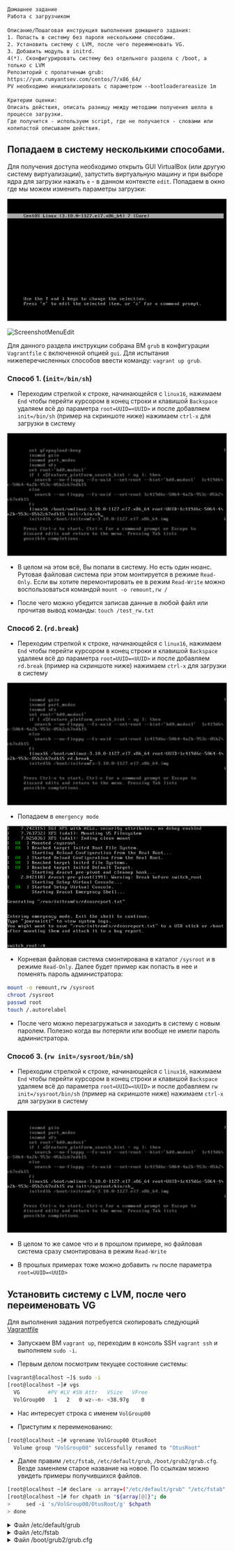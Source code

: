```
Домашнее задание
Работа с загрузчиком

Описание/Пошаговая инструкция выполнения домашнего задания:
1. Попасть в систему без пароля несколькими способами.
2. Установить систему с LVM, после чего переименовать VG.
3. Добавить модуль в initrd.
4(*). Сконфигурировать систему без отдельного раздела с /boot, а только с LVM
Репозиторий с пропатченым grub: https://yum.rumyantsev.com/centos/7/x86_64/
PV необходимо инициализировать с параметром --bootloaderareasize 1m

Критерии оценки:
Описать действия, описать разницу между методами получения шелла в процессе загрузки.
Где получится - используем script, где не получается - словами или копипастой описываем действия.
```
## Попадаем в систему несколькими способами. 

Для получения доступа необходимо открыть GUI VirtualBox (или другую систему виртуализации), запустить виртуальную машину и при выборе ядра для загрузки нажать `e` - в данном контексте `edit`. Попадаем в окно где мы можем изменить параметры загрузки:

![ScreenshotMenu](https://raw.githubusercontent.com/mmmex/grub/master/Screenshot_MenuGrub.png)

![ScreenshotMenuEdit](https://raw.githubusercontent.com/mmmex/grub/master/Screenshot_MenuEdit.png)

Для данного раздела инструкции собрана ВМ `grub` в конфигурации `Vagrantfile` с включенной опцией `gui`. Для испытания нижеперечисленных способов ввести команду: `vagrant up grub`.

### Способ 1. (`init=/bin/sh`)

* Переходим стрелкой к строке, начинающейся с `linux16`, нажимаем `End` чтобы перейти курсором в конец строки и клавишой `Backspace` удаляем всё до параметра `root=UUID=<UUID>` и после добавляем `init=/bin/sh` (пример на скриншоте ниже) нажимаем `сtrl-x` для загрузки в систему

![Screenshot1](https://raw.githubusercontent.com/mmmex/grub/master/Screenshot1.png)

* В целом на этом всё, Вы попали в систему. Но есть один нюанс. Рутовая файловая система при этом монтируется в режиме `Read-Only`. Если вы хотите перемонтировать ее в режим `Read-Write` можно воспользоваться командой `mount -o remount,rw /`

* После чего можно убедится записав данные в любой файл или прочитав вывод команды: `touch /test_rw.txt`

### Способ 2. (`rd.break`)

* Переходим стрелкой к строке, начинающейся с `linux16`, нажимаем `End` чтобы перейти курсором в конец строки и клавишой `Backspace` удаляем всё до параметра `root=UUID=<UUID>` и после добавляем `rd.break` (пример на скриншоте ниже) нажимаем `сtrl-x` для загрузки в систему

![Screenshot2](https://raw.githubusercontent.com/mmmex/grub/master/Screenshot2.png)

* Попадаем в `emergency mode` 

![ScreenshotEmergencyMode](https://raw.githubusercontent.com/mmmex/grub/master/Screenshot_EmergencyMode.png)

* Корневая файловая система смонтирована в каталог `/sysroot` и в режиме `Read-Only`. Далее будет пример как попасть в нее и поменять пароль администратора:

```sh
mount -o remount,rw /sysroot
chroot /sysroot
passwd root
touch /.autorelabel
```

* После чего можно перезагружаться и заходить в систему с новым паролем. Полезно когда вы потеряли или вообще не имели пароль администратора.

### Способ 3. (`rw init=/sysroot/bin/sh`)

* Переходим стрелкой к строке, начинающейся с `linux16`, нажимаем `End` чтобы перейти курсором в конец строки и клавишой `Backspace` удаляем всё до параметра `root=UUID=<UUID>` и после добавляем `rw init=/sysroot/bin/sh` (пример на скриншоте ниже) нажимаем `сtrl-x` для загрузки в систему

![Screenshot3](https://raw.githubusercontent.com/mmmex/grub/master/Screenshot3.png)

* В целом то же самое что и в прошлом примере, но файловая система сразу смонтирована в режим `Read-Write`

* В прошлых примерах тоже можно добавить `rw` после параметра `root=UUID=<UUID>`

## Установить систему с LVM, после чего переименовать VG

Для выполнения задания потребуется скопировать следующий [Vagrantfile](https://github.com/mmmex/homework3/blob/master/Vagrantfile)

* Запускаем ВМ `vagrant up`, переходим в консоль SSH `vagrant ssh` и выполняем `sudo -i`.

* Первым делом посмотрим текущее состояние системы:

```bash
[vagrant@localhost ~]$ sudo -i
[root@localhost ~]# vgs
  VG         #PV #LV #SN Attr   VSize   VFree
  VolGroup00   1   2   0 wz--n- <38.97g    0
```

* Нас интересует строка с именем `VolGroup00`

* Приступим к переименованию:

```bash
[root@localhost ~]# vgrename VolGroup00 OtusRoot
  Volume group "VolGroup00" successfully renamed to "OtusRoot"
```

* Далее правим `/etc/fstab`, `/etc/default/grub`, `/boot/grub2/grub.cfg`. Везде заменяем старое название на новое. По ссылкам можно увидеть примеры получившихся файлов.

```bash
[root@localhost ~]# declare -a array=("/etc/default/grub" "/etc/fstab" "/boot/grub2/grub.cfg")
[root@localhost ~]# for chpath in "${array[@]}"; do
>     sed -i 's/VolGroup00/OtusRoot/g' $chpath
> done
```

<details><summary>Файл /etc/default/grub</summary>
<pre>
```
GRUB_TIMEOUT=1
GRUB_DISTRIBUTOR="$(sed 's, release .*$,,g' /etc/system-release)"
GRUB_DEFAULT=saved
GRUB_DISABLE_SUBMENU=true
GRUB_TERMINAL_OUTPUT="console"
GRUB_CMDLINE_LINUX="no_timer_check console=tty0 console=ttyS0,115200n8 net.ifnames=0 biosdevname=0 elevator=noop crashkernel=auto rd.lvm.lv=OtusRoot/LogVol00 rd.lvm.lv=OtusRoot/LogVol01 rhgb quiet"
GRUB_DISABLE_RECOVERY="true"
```
</pre>
</details>

<details><summary>Файл /etc/fstab</summary>
<pre>
```
#
# /etc/fstab
# Created by anaconda on Sat May 12 18:50:26 2018
#
# Accessible filesystems, by reference, are maintained under '/dev/disk'
# See man pages fstab(5), findfs(8), mount(8) and/or blkid(8) for more info
#
/dev/mapper/OtusRoot-LogVol00 /                       xfs     defaults        0 0
UUID=570897ca-e759-4c81-90cf-389da6eee4cc /boot                   xfs     defaults        0 0
/dev/mapper/OtusRoot-LogVol01 swap                    swap    defaults        0 0
```
</pre>
</details>

<details><summary>Файл /boot/grub2/grub.cfg</summary>
<pre>
```
#
# DO NOT EDIT THIS FILE
#
# It is automatically generated by grub2-mkconfig using templates
# from /etc/grub.d and settings from /etc/default/grub
#

### BEGIN /etc/grub.d/00_header ###
set pager=1

if [ -s $prefix/grubenv ]; then
  load_env
fi
if [ "${next_entry}" ] ; then
   set default="${next_entry}"
   set next_entry=
   save_env next_entry
   set boot_once=true
else
   set default="${saved_entry}"
fi

if [ x"${feature_menuentry_id}" = xy ]; then
  menuentry_id_option="--id"
else
  menuentry_id_option=""
fi

export menuentry_id_option

if [ "${prev_saved_entry}" ]; then
  set saved_entry="${prev_saved_entry}"
  save_env saved_entry
  set prev_saved_entry=
  save_env prev_saved_entry
  set boot_once=true
fi

function savedefault {
  if [ -z "${boot_once}" ]; then
    saved_entry="${chosen}"
    save_env saved_entry
  fi
}

function load_video {
  if [ x$feature_all_video_module = xy ]; then
    insmod all_video
  else
    insmod efi_gop
    insmod efi_uga
    insmod ieee1275_fb
    insmod vbe
    insmod vga
    insmod video_bochs
    insmod video_cirrus
  fi
}

terminal_output console
if [ x$feature_timeout_style = xy ] ; then
  set timeout_style=menu
  set timeout=1
# Fallback normal timeout code in case the timeout_style feature is
# unavailable.
else
  set timeout=1
fi
### END /etc/grub.d/00_header ###

### BEGIN /etc/grub.d/00_tuned ###
set tuned_params=""
set tuned_initrd=""
### END /etc/grub.d/00_tuned ###

### BEGIN /etc/grub.d/01_users ###
if [ -f ${prefix}/user.cfg ]; then
  source ${prefix}/user.cfg
  if [ -n "${GRUB2_PASSWORD}" ]; then
    set superusers="root"
    export superusers
    password_pbkdf2 root ${GRUB2_PASSWORD}
  fi
fi
### END /etc/grub.d/01_users ###

### BEGIN /etc/grub.d/10_linux ###
menuentry 'CentOS Linux (3.10.0-862.2.3.el7.x86_64) 7 (Core)' --class centos --class gnu-linux --class gnu --class os --unrestricted $menuentry_id_option 'gnulinux-3.10.0-862.2.3.el7.x86_64-advanced-b60e9498-0baa-4d9f-90aa-069048217fee' {
        load_video
        set gfxpayload=keep
        insmod gzio
        insmod part_msdos
        insmod xfs
        set root='hd0,msdos2'
        if [ x$feature_platform_search_hint = xy ]; then
          search --no-floppy --fs-uuid --set=root --hint='hd0,msdos2'  570897ca-e759-4c81-90cf-389da6eee4cc
        else
          search --no-floppy --fs-uuid --set=root 570897ca-e759-4c81-90cf-389da6eee4cc
        fi
        linux16 /vmlinuz-3.10.0-862.2.3.el7.x86_64 root=/dev/mapper/OtusRoot-LogVol00 ro no_timer_check console=tty0 console=ttyS0,115200n8 net.ifnames=0 biosdevname=0 elevator=noop crashkernel=auto rd.lvm.lv=OtusRoot/LogVol00 rd.lvm.lv=OtusRoot/LogVol01 rhgb quiet
        initrd16 /initramfs-3.10.0-862.2.3.el7.x86_64.img
}
if [ "x$default" = 'CentOS Linux (3.10.0-862.2.3.el7.x86_64) 7 (Core)' ]; then default='Advanced options for CentOS Linux>CentOS Linux (3.10.0-862.2.3.el7.x86_64) 7 (Core)'; fi;
### END /etc/grub.d/10_linux ###

### BEGIN /etc/grub.d/20_linux_xen ###
### END /etc/grub.d/20_linux_xen ###

### BEGIN /etc/grub.d/20_ppc_terminfo ###
### END /etc/grub.d/20_ppc_terminfo ###

### BEGIN /etc/grub.d/30_os-prober ###
### END /etc/grub.d/30_os-prober ###

### BEGIN /etc/grub.d/40_custom ###
# This file provides an easy way to add custom menu entries.  Simply type the
# menu entries you want to add after this comment.  Be careful not to change
# the 'exec tail' line above.
### END /etc/grub.d/40_custom ###

### BEGIN /etc/grub.d/41_custom ###
if [ -f  ${config_directory}/custom.cfg ]; then
  source ${config_directory}/custom.cfg
elif [ -z "${config_directory}" -a -f  $prefix/custom.cfg ]; then
  source $prefix/custom.cfg;
fi
### END /etc/grub.d/41_custom ###
```
</pre>
</details>

* Пересоздаем `initrd image`, чтобы он знал новое название `Volume Group`

```sh
[root@otuslinux ~]# mkinitrd -f -v /boot/initramfs-$(uname -r).img $(uname -r)
...
*** Creating image file done ***
*** Creating initramfs image file '/boot/initramfs-3.10.0-862.2.3.el7.x86_64.img' done ***
```

* После чего можем перезагружаться и если все сделано правильно успешно грузимся с
новым именем `Volume Group` и проверяем:

```sh
[root@otuslinux ~]# vgs
 VG #PV #LV #SN Attr VSize VFree
 OtusRoot 1 2 0 wz--n- <38.97g 0
```

* При желании можно так же заменить название `Logical Volume`

## Добавить модуль в `initrd`

Скрипты модулей хранятся в каталоге `/usr/lib/dracut/modules.d/`. Для того чтобы
добавить свой модуль создаем там папку с именем `01test`:

```[root@otuslinux ~]# mkdir /usr/lib/dracut/modules.d/01test```

В нее поместим два скрипта:

1. [module_setup.sh](/module_setup.sh) - который устанавливает модуль и вызывает скрипт `test.sh`
2. [test.sh](/test.sh) - собственно сам вызываемый скрипт, в нём у нас рисуется пингвинчик

* Пересобираем образ `initrd`

```root@otuslinux ~]# mkinitrd -f -v /boot/initramfs-$(uname -r).img $(uname -r)```

или

```[root@otuslinux ~]# dracut -f -v```

* Можно проверить/посмотреть какие модули загружены в образ:

```sh
[root@otuslinux ~]# lsinitrd -m /boot/initramfs-$(uname -r).img | grep test
test
```

* После чего можно пойти двумя путями для проверки:
	* Перезагрузиться и руками выключить опции `rghb` и `quiet` и увидеть вывод
	* Либо отредактировать `grub.cfg` убрав эти опции

* В итоге при загрузке будет пауза на 10 секунд и вы увидите пингвина в выводе
терминала


